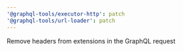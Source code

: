 ```yaml
---
'@graphql-tools/executor-http': patch
'@graphql-tools/url-loader': patch
---
```


Remove headers from extensions in the GraphQL request
